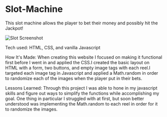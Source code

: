 # Slot-Machine


This slot machine allows the player to bet their money and possibly hit the Jackpot!

![Slot Screenshot](/slot-machine.png)

Tech used: HTML, CSS, and vanilla Javascript

How It's Made: When creating this website I focused on making it functional first before I went in and applied the CSS.I created the basic layout on HTML with a form, two buttons, and empty image tags with each reel.I targeted each image tag in Javascript and applied a Math.random in order to randomize each of the images when the player put in their bets.

Lessons Learned: Through this project I was able to hone in my javascript skills and figure out ways to simplify the functions while accomplishing my goal. One thing in particular I struggled with at first, but soon better understood was implementing the Math.random to each reel in order for it to randomize the images.
